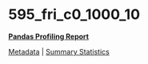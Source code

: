 # 595_fri_c0_1000_10

[**Pandas Profiling Report**](https://epistasislab.github.io/penn-ml-benchmarks/profile/595_fri_c0_1000_10.html)

[Metadata](metadata.yaml) | [Summary Statistics](summary_stats.csv)

